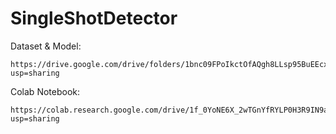 # SingleShotDetector

Dataset & Model:
```
https://drive.google.com/drive/folders/1bnc09FPoIkctOfAQgh8LLsp95BuEEcx3?usp=sharing
```

Colab Notebook:
```
https://colab.research.google.com/drive/1f_0YoNE6X_2wTGnYfRYLP0H3R9IN9a0b?usp=sharing
```
